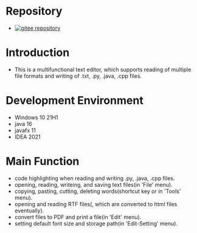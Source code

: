 # Repository
- [![gitee repository](https://gitee.com/static/images/logo-black.svg?t=158106664)](https://gitee.com/clifford_xiang/assessment1-251-2021-libin-clifford.git)
# Introduction
- This is a multifunctional text editor, which supports reading of multiple file formats and writing of .txt, .py, .java, .cpp files.
# Development Environment
- Windows 10 21H1
- java 16
- javafx 11
- IDEA 2021
# Main Function
- code highlighting when reading and writing .py, .java, .cpp files.
- opening, reading, writeing, and saving text files(in 'File' menu).
- copying, pasting, cutting, deleting words(shortcut key or in 'Tools' menu).
- opening and reading RTF files(, which are converted to html files eventually).
- convert files to PDF and print a file(in 'Edit' menu).
- setting default font size and storage path(in 'Edit-Setting' menu).
